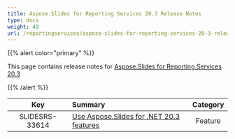 ```yaml
---
title: Aspose.Slides for Reporting Services 20.3 Release Notes
type: docs
weight: 40
url: /reportingservices/aspose-slides-for-reporting-services-20-3-release-notes/
---
```


{{% alert color="primary" %}} 

This page contains release notes for [Aspose.Slides for Reporting Services 20.3](https://downloads.aspose.com/slides/reportingservices/new-releases/-aspose.slides-for-reporting-services-20.3/)

{{% /alert %}} 

|**Key** |**Summary** |**Category** |
| :-: | :- | :-: |
|SLIDESRS-33614|[Use Aspose.Slides for .NET 20.3 features](https://docs.aspose.com/display/slidesnet/Aspose.Slides+for+.NET+20.3+Release+Notes)|Feature|

